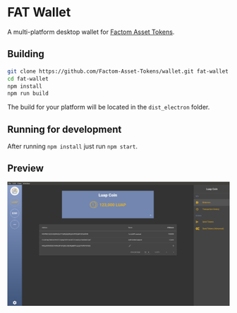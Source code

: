 # FAT Wallet

A multi-platform desktop wallet for [Factom Asset Tokens](https://github.com/Factom-Asset-Tokens/FAT).

## Building

```bash
git clone https://github.com/Factom-Asset-Tokens/wallet.git fat-wallet
cd fat-wallet
npm install
npm run build
```

The build for your platform will be located in the `dist_electron` folder.

## Running for development

After running `npm install` just run `npm start`.

## Preview

![](assets/wallet-homepage.png)
